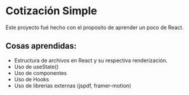 # Cotización Simple

Este proyecto fué hecho con el proposito de aprender un poco de React.

## Cosas aprendidas:
- Estructura de archivos en React y su respectiva renderización.
- Uso de useState()
- Uso de componentes
- Uso de Hooks
- Uso de librerias externas (jspdf, framer-motion)

